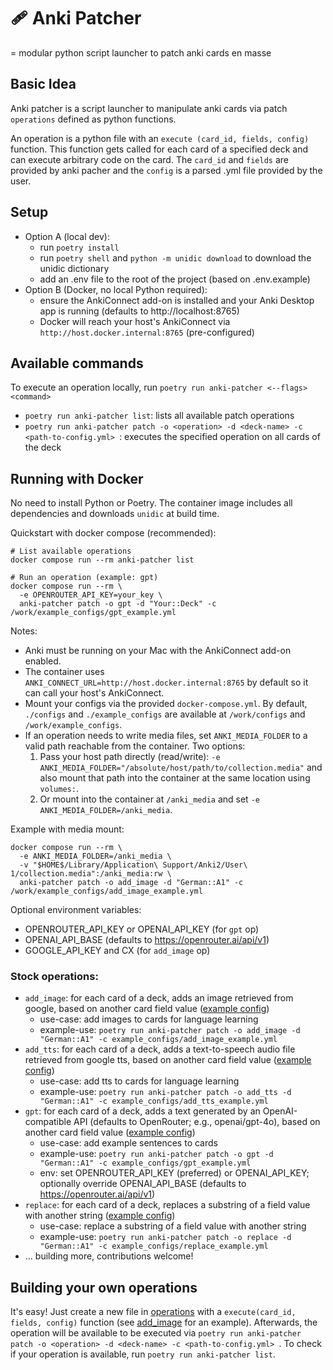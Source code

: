 # 🩹 Anki Patcher

= modular python script launcher to patch anki cards en masse

## Basic Idea

Anki patcher is a script launcher to manipulate anki cards via patch `operations` defined as python functions.

An operation is a python file with an `execute (card_id, fields, config)` function. This function gets called for each card of a specified deck and can execute arbitrary code on the card. The `card_id` and `fields` are provided by anki pacher and the `config` is a parsed .yml file provided by the user.

## Setup

- Option A (local dev):
  - run `poetry install`
  - run `poetry shell` and `python -m unidic download` to download the unidic dictionary
  - add an .env file to the root of the project (based on .env.example)
- Option B (Docker, no local Python required):
  - ensure the AnkiConnect add-on is installed and your Anki Desktop app is running (defaults to http://localhost:8765)
  - Docker will reach your host's AnkiConnect via `http://host.docker.internal:8765` (pre-configured)

## Available commands

To execute an operation locally, run `poetry run anki-patcher <--flags> <command>`

- `poetry run anki-patcher list`: lists all available patch operations
- `poetry run anki-patcher patch -o <operation> -d <deck-name> -c <path-to-config.yml> `: executes the specified operation on all cards of the deck

## Running with Docker

No need to install Python or Poetry. The container image includes all dependencies and downloads `unidic` at build time.

Quickstart with docker compose (recommended):

```
# List available operations
docker compose run --rm anki-patcher list

# Run an operation (example: gpt)
docker compose run --rm \
  -e OPENROUTER_API_KEY=your_key \
  anki-patcher patch -o gpt -d "Your::Deck" -c /work/example_configs/gpt_example.yml
```

Notes:

- Anki must be running on your Mac with the AnkiConnect add-on enabled.
- The container uses `ANKI_CONNECT_URL=http://host.docker.internal:8765` by default so it can call your host's AnkiConnect.
- Mount your configs via the provided `docker-compose.yml`. By default, `./configs` and `./example_configs` are available at `/work/configs` and `/work/example_configs`.
- If an operation needs to write media files, set `ANKI_MEDIA_FOLDER` to a valid path reachable from the container. Two options:
  1. Pass your host path directly (read/write): `-e ANKI_MEDIA_FOLDER="/absolute/host/path/to/collection.media"` and also mount that path into the container at the same location using `volumes:`.
  2. Or mount into the container at `/anki_media` and set `-e ANKI_MEDIA_FOLDER=/anki_media`.

Example with media mount:

```
docker compose run --rm \
  -e ANKI_MEDIA_FOLDER=/anki_media \
  -v "$HOME$/Library/Application\ Support/Anki2/User\ 1/collection.media":/anki_media:rw \
  anki-patcher patch -o add_image -d "German::A1" -c /work/example_configs/add_image_example.yml
```

Optional environment variables:

- OPENROUTER_API_KEY or OPENAI_API_KEY (for `gpt` op)
- OPENAI_API_BASE (defaults to https://openrouter.ai/api/v1)
- GOOGLE_API_KEY and CX (for `add_image` op)

### Stock operations:

- `add_image`: for each card of a deck, adds an image retrieved from google, based on another card field value ([example config](./example_configs/add_image_example.yml))
  - use-case: add images to cards for language learning
  - example-use: `poetry run anki-patcher patch -o add_image -d "German::A1" -c example_configs/add_image_example.yml`
- `add_tts`: for each card of a deck, adds a text-to-speech audio file retrieved from google tts, based on another card field value ([example config](./example_configs/add_tts_example.yml))
  - use-case: add tts to cards for language learning
  - example-use: `poetry run anki-patcher patch -o add_tts -d "German::A1" -c example_configs/add_tts_example.yml`
- `gpt`: for each card of a deck, adds a text generated by an OpenAI-compatible API (defaults to OpenRouter; e.g., openai/gpt-4o), based on another card field value ([example config](./example_configs/gpt_example.yml))
  - use-case: add example sentences to cards
  - example-use: `poetry run anki-patcher patch -o gpt -d "German::A1" -c example_configs/gpt_example.yml`
  - env: set OPENROUTER_API_KEY (preferred) or OPENAI_API_KEY; optionally override OPENAI_API_BASE (defaults to https://openrouter.ai/api/v1)
- `replace`: for each card of a deck, replaces a substring of a field value with another string ([example config](./example_configs/replace_example.yml))
  - use-case: replace a substring of a field value with another string
  - example-use: `poetry run anki-patcher patch -o replace -d "German::A1" -c example_configs/replace_example.yml`
- ... building more, contributions welcome!

## Building your own operations

It's easy!
Just create a new file in [operations](anki_patcher/patcher/operations/) with a `execute(card_id, fields, config)` function (see [add_image](anki_patcher/patcher/operations/add_image.py) for an example). Afterwards, the operation will be available to be executed via `poetry run anki-patcher patch -o <operation> -d <deck-name> -c <path-to-config.yml> `. To check if your operation is available, run `poetry run anki-patcher list`.
